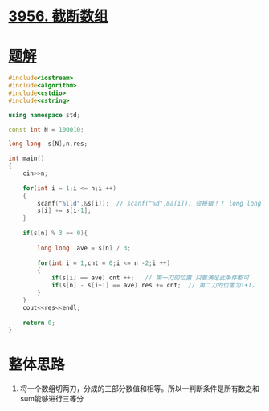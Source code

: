 # [3956. 截断数组](https://www.acwing.com/problem/content/3959/)

# [题解](https://www.acwing.com/solution/content/66585/)



```C++
#include<iostream>
#include<algorithm>
#include<cstdio>
#include<cstring>

using namespace std;

const int N = 100010;

long long  s[N],n,res;

int main()
{
    cin>>n;
    
    for(int i = 1;i <= n;i ++)
    {
        scanf("%lld",&s[i]);  // scanf("%d",&a[i]); 会报错！！ long long == long long int  得用lld
        s[i] += s[i-1];
    }
    
    if(s[n] % 3 == 0){
        
        long long  ave = s[n] / 3;
        
        for(int i = 1,cnt = 0;i <= n -2;i ++)  
        {
            if(s[i] == ave) cnt ++;   // 第一刀的位置 只要满足此条件都可
            if(s[n] - s[i+1] == ave) res += cnt;  // 第二刀的位置为i+1， 如果满足此条件，那么此位置可与所有第一道的位置进行组合。
        }
    }
    cout<<res<<endl;
    
    return 0;
}
```

# 整体思路

1. 将一个数组切两刀，分成的三部分数值和相等。所以一判断条件是所有数之和sum能够进行三等分

   